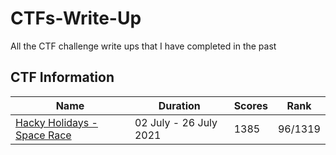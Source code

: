# CTFs-Write-Up

All the CTF challenge write ups that I have completed in the past

## CTF Information

| Name                                                                                               | Duration               | Scores | Rank    |
| -------------------------------------------------------------------------------------------------- | ---------------------- | ------ | ------- |
| [Hacky Holidays - Space Race](https://github.com/GohEeEn/CTFs-Write-Up/tree/main/HackyHoliday2021) | 02 July - 26 July 2021 | 1385   | 96/1319 |
